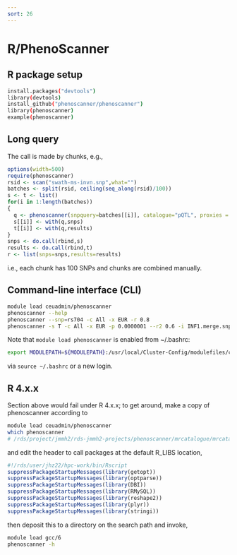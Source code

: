 ```yaml
---
sort: 26
---
```


# R/PhenoScanner

## R package setup

```bash
install.packages("devtools")
library(devtools)
install_github("phenoscanner/phenoscanner")
library(phenoscanner)
example(phenoscanner)
```

## Long query

The call is made by chunks, e.g.,

```r
options(width=500)
require(phenoscanner)
rsid <- scan("swath-ms-invn.snp",what="")
batches <- split(rsid, ceiling(seq_along(rsid)/100))
s <- t <- list()
for(i in 1:length(batches))
{
  q <- phenoscanner(snpquery=batches[[i]], catalogue="pQTL", proxies = "EUR", pvalue = 1e-07, r2= 0.6, build=37)
  s[[i]] <- with(q,snps)
  t[[i]] <- with(q,results)
}
snps <- do.call(rbind,s)
results <- do.call(rbind,t)
r <- list(snps=snps,results=results)
```

i.e., each chunk has 100 SNPs and chunks are combined manually.

## Command-line interface (CLI)

```bash
module load ceuadmin/phenoscanner
phenoscanner --help
phenoscanner --snp=rs704 -c All -x EUR -r 0.8
phenoscanner -s T -c All -x EUR -p 0.0000001 --r2 0.6 -i INF1.merge.snp -o INF1
```

Note that `module load phenoscanner` is enabled from ~/.bashrc:

```bash
export MODULEPATH=${MODULEPATH}:/usr/local/Cluster-Config/modulefiles/ceuadmin/
```

via `source ~/.bashrc` or a new login.

## R 4.x.x

Section above would fail under R 4.x.x; to get around, make a copy of phenoscanner according to

```bash
module load ceuadmin/phenoscanner
which phenoscanner
# /rds/project/jmmh2/rds-jmmh2-projects/phenoscanner/mrcatalogue/mrcatalogue/phenoscanner_v2/phenoscanner
```

and edit the header to call packages at the default R_LIBS location,

```r
#!/rds/user/jhz22/hpc-work/bin/Rscript
suppressPackageStartupMessages(library(getopt))
suppressPackageStartupMessages(library(optparse))
suppressPackageStartupMessages(library(DBI))
suppressPackageStartupMessages(library(RMySQL))
suppressPackageStartupMessages(library(reshape2))
suppressPackageStartupMessages(library(plyr))
suppressPackageStartupMessages(library(stringi))
```

then deposit this to a directory on the search path and invoke,

```bash
module load gcc/6
phenoscanner -h
```
